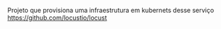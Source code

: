 Projeto que provisiona uma infraestrutura em kubernets desse serviço https://github.com/locustio/locust

